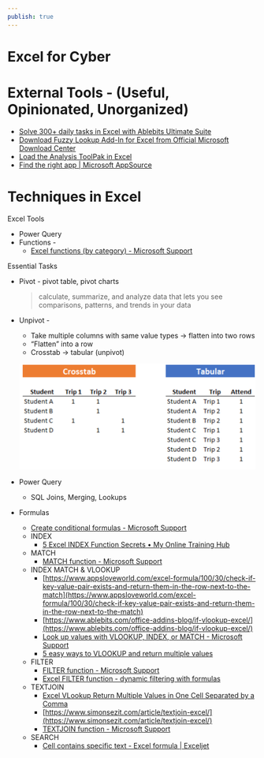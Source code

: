 ```yaml
---
publish: true
---
```

# Excel for Cyber

# External Tools - (Useful, Opinionated, Unorganized)

- [Solve 300+ daily tasks in Excel with Ablebits Ultimate Suite](https://www.ablebits.com/excel-suite/index-2022.php)
- [Download Fuzzy Lookup Add-In for Excel from Official Microsoft Download Center](https://www.microsoft.com/en-us/download/details.aspx?id=15011)
- [Load the Analysis ToolPak in Excel](https://support.microsoft.com/en-us/office/load-the-analysis-toolpak-in-excel-6a63e598-cd6d-42e3-9317-6b40ba1a66b4)
- [Find the right app | Microsoft AppSource](https://appsource.microsoft.com/en-us/product/office/wa200001792?tab=overview)

# Techniques in Excel

Excel Tools

- Power Query
- Functions -
    - [Excel functions (by category) - Microsoft Support](https://support.microsoft.com/en-us/office/excel-functions-by-category-5f91f4e9-7b42-46d2-9bd1-63f26a86c0eb)

Essential Tasks

- Pivot - pivot table, pivot charts
    
    > calculate, summarize, and analyze data that lets you see comparisons, patterns, and trends in your data
    > 
- Unpivot -
    - Take multiple columns with same value types → flatten into two rows
    - “Flatten” into a row
    - Crosstab → tabular (unpivot)
    
    ![Untitled](Excel%20for%20Cyber/Untitled.png)
    
- Power Query
    - SQL Joins, Merging, Lookups
- Formulas
    - [Create conditional formulas - Microsoft Support](https://support.microsoft.com/en-us/office/create-conditional-formulas-ca916c57-abd8-4b44-997c-c309b7307831)
    - INDEX
        - [5 Excel INDEX Function Secrets • My Online Training Hub](https://www.myonlinetraininghub.com/5-excel-index-function-secrets)
    - MATCH
        - [MATCH function - Microsoft Support](https://support.microsoft.com/en-us/office/match-function-e8dffd45-c762-47d6-bf89-533f4a37673a)
    - INDEX MATCH & VLOOKUP
        - [https://www.appsloveworld.com/excel-formula/100/30/check-if-key-value-pair-exists-and-return-them-in-the-row-next-to-the-match](https://www.appsloveworld.com/excel-formula/100/30/check-if-key-value-pair-exists-and-return-them-in-the-row-next-to-the-match)
        - [https://www.ablebits.com/office-addins-blog/if-vlookup-excel/](https://www.ablebits.com/office-addins-blog/if-vlookup-excel/)
        - [Look up values with VLOOKUP, INDEX, or MATCH - Microsoft Support](https://support.microsoft.com/en-us/office/look-up-values-with-vlookup-index-or-match-68297403-7c3c-4150-9e3c-4d348188976b)
        - [5 easy ways to VLOOKUP and return multiple values](https://www.get-digital-help.com/how-to-return-multiple-values-using-vlookup-in-excel/)
    - FILTER
        - [FILTER function - Microsoft Support](https://support.microsoft.com/en-us/office/filter-function-f4f7cb66-82eb-4767-8f7c-4877ad80c759)
        - [Excel FILTER function - dynamic filtering with formulas](https://www.ablebits.com/office-addins-blog/excel-filter-function/)
    - TEXTJOIN
        - [Excel VLookup Return Multiple Values in One Cell Separated by a Comma](https://powerspreadsheets.com/vlookup-values-cell-comma/)
        - [https://www.simonsezit.com/article/textjoin-excel/](https://www.simonsezit.com/article/textjoin-excel/)
        - [TEXTJOIN function - Microsoft Support](https://support.microsoft.com/en-us/office/textjoin-function-357b449a-ec91-49d0-80c3-0e8fc845691c)
    - SEARCH
        - [Cell contains specific text - Excel formula | Exceljet](https://exceljet.net/formulas/cell-contains-specific-text)
